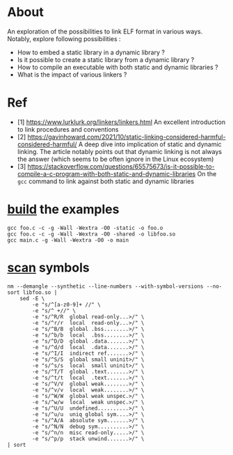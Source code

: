 # About

An exploration of the possibilities to link ELF format in various ways.
Notably, explore following possibilities :

- How to embed a static library in a dynamic library ?
- Is it possible to create a static library from a dynamic library ?
- How to compile an executable with both static and dynamic libraries ?
- What is the impact of various linkers ?

# Ref

- [1] https://www.lurklurk.org/linkers/linkers.html
  An excellent introduction to link procedures and conventions
- [2] https://gavinhoward.com/2021/10/static-linking-considered-harmful-considered-harmful/
  A deep dive into implication of static and dynamic linking. The article
  notably points out that dynamic linking is not always the answer (which seems
  to be often ignore in the Linux ecosystem)
- [3] https://stackoverflow.com/questions/65575673/is-it-possible-to-compile-a-c-program-with-both-static-and-dynamic-libraries
  On the `gcc` command to link against both static and dynamic libraries

# [build]() the examples

```
gcc foo.c -c -g -Wall -Wextra -O0 -static -o foo.o
gcc foo.c -c -g -Wall -Wextra -O0 -shared -o libfoo.so
gcc main.c -g -Wall -Wextra -O0 -o main
```

# [scan]() symbols

```
nm --demangle --synthetic --line-numbers --with-symbol-versions --no-sort libfoo.so |
    sed -E \
        -e "s/^[a-z0-9]+ //" \
        -e "s/^ +//" \
        -e "s/^R/R  global read-only...>/" \
        -e "s/^r/r  local  read-only...>/" \
        -e "s/^B/B  global .bss........>/" \
        -e "s/^b/b  local  .bss........>/" \
        -e "s/^D/D  global .data.......>/" \
        -e "s/^d/d  local  .data.......>/" \
        -e "s/^I/I  indirect ref.......>/" \
        -e "s/^S/S  global small uninit>/" \
        -e "s/^s/s  local  small uninit>/" \
        -e "s/^T/T  global .text.......>/" \
        -e "s/^t/t  local  .text.......>/" \
        -e "s/^V/V  global weak........>/" \
        -e "s/^v/v  local  weak........>/" \
        -e "s/^W/W  global weak unspec.>/" \
        -e "s/^w/w  local  weak unspec.>/" \
        -e "s/^U/U  undefined..........>/" \
        -e "s/^u/u  uniq global sym....>/" \
        -e "s/^A/A  absolute sym.......>/" \
        -e "s/^N/N  debug sym..........>/" \
        -e "s/^n/n  misc read-only.....>/" \
        -e "s/^p/p  stack unwind.......>/" \
| sort
```

